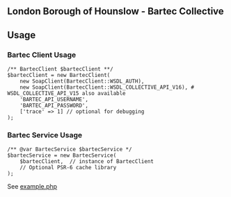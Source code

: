 ## London Borough of Hounslow - Bartec Collective

## Usage


### Bartec Client Usage
```
/** BartecClient $bartecClient **/
$bartecClient = new BartecClient(
    new SoapClient(BartecClient::WSDL_AUTH),
    new SoapClient(BartecClient::WSDL_COLLECTIVE_API_V16), # WSDL_COLLECTIVE_API_V15 also available
    'BARTEC_API_USERNAME',
    'BARTEC_API_PASSWORD',
    ['trace' => 1] // optional for debugging
);
```

### Bartec Service Usage

```
/** @var BartecService $bartecService */
$bartecService = new BartecService(
    $bartecClient,  // instance of BartecClient
    // Optional PSR-6 cache library
);

```

See [example.php](../example.php)
